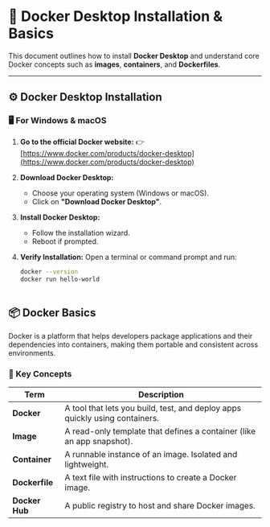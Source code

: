 # 🐳 Docker Desktop Installation & Basics

This document outlines how to install **Docker Desktop** and understand core Docker concepts such as **images**, **containers**, and **Dockerfiles**.

---

## ⚙️ Docker Desktop Installation

### 🖥️ For Windows & macOS

1. **Go to the official Docker website:**
   👉 [https://www.docker.com/products/docker-desktop](https://www.docker.com/products/docker-desktop)

2. **Download Docker Desktop:**
   - Choose your operating system (Windows or macOS).
   - Click on **"Download Docker Desktop"**.

3. **Install Docker Desktop:**
   - Follow the installation wizard.
   - Reboot if prompted.

4. **Verify Installation:**
   Open a terminal or command prompt and run:

   ```bash
   docker --version
   docker run hello-world
    
## 📦 Docker Basics

Docker is a platform that helps developers package applications and their dependencies into containers, making them portable and consistent across environments.

### 📌 Key Concepts

| Term        | Description                                                                 |
|-------------|-----------------------------------------------------------------------------|
| **Docker**  | A tool that lets you build, test, and deploy apps quickly using containers. |
| **Image**   | A read-only template that defines a container (like an app snapshot).       |
| **Container** | A runnable instance of an image. Isolated and lightweight.               |
| **Dockerfile** | A text file with instructions to create a Docker image.                 |
| **Docker Hub** | A public registry to host and share Docker images.                      |


